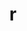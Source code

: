 ---
title: "r"
layout: cache
categories: [package, develop]
meta: {"compilers": ["gcc@=11.4.0", "gcc@=7.5.0", "oneapi@=2024.2.1"], "num_specs": 27, "num_specs_by_stack": {"build_systems": 6, "e4s": 7, "e4s-oneapi": 7, "hep": 7, "root": 27}, "oss": ["ubuntu18.04", "ubuntu22.04"], "platforms": ["linux"], "stacks": ["build_systems", "e4s", "e4s-oneapi", "hep", "root"], "targets": ["x86_64_v3"], "versions": ["4.4.2"]}
spec_details: [{"compiler": "gcc@=11.4.0", "hash": "2uy5mksz42zd4e3q5xzln7xeaj5iivi7", "os": "ubuntu22.04", "platform": "linux", "size": "-", "stacks": ["e4s", "root"], "target": "x86_64_v3", "variants": ["~X", "build_system=autotools", "~memory_profiling", "patches=abc572d", "~rmath"], "versions": ["4.4.2"]}, {"compiler": "gcc@=11.4.0", "hash": "5ar7dhmebjqxhurqvkz2lgffilw7p2zd", "os": "ubuntu22.04", "platform": "linux", "size": "-", "stacks": ["hep", "root"], "target": "x86_64_v3", "variants": ["~X", "build_system=autotools", "~memory_profiling", "patches=abc572d", "~rmath"], "versions": ["4.4.2"]}, {"compiler": "gcc@=11.4.0", "hash": "5g6cwklad4iqh64g4ozi6nsfkgogkyaf", "os": "ubuntu22.04", "platform": "linux", "size": "-", "stacks": ["e4s", "root"], "target": "x86_64_v3", "variants": ["~X", "build_system=autotools", "~memory_profiling", "patches=abc572d", "~rmath"], "versions": ["4.4.2"]}, {"compiler": "oneapi@=2024.2.1", "hash": "5naauu3ozfswaxbskca6b3c3xyeiua6j", "os": "ubuntu22.04", "platform": "linux", "size": "-", "stacks": ["e4s-oneapi", "root"], "target": "x86_64_v3", "variants": ["~X", "build_system=autotools", "~memory_profiling", "patches=abc572d", "~rmath"], "versions": ["4.4.2"]}, {"compiler": "oneapi@=2024.2.1", "hash": "6kfhr27iib6yiv6xfqvlhawovu7usifw", "os": "ubuntu22.04", "platform": "linux", "size": "-", "stacks": ["e4s-oneapi", "root"], "target": "x86_64_v3", "variants": ["~X", "build_system=autotools", "~memory_profiling", "patches=abc572d", "~rmath"], "versions": ["4.4.2"]}, {"compiler": "oneapi@=2024.2.1", "hash": "6tm4pctytt3rvpnn3sn3zaru7vsgcoch", "os": "ubuntu22.04", "platform": "linux", "size": "-", "stacks": ["e4s-oneapi", "root"], "target": "x86_64_v3", "variants": ["~X", "build_system=autotools", "~memory_profiling", "patches=abc572d", "~rmath"], "versions": ["4.4.2"]}, {"compiler": "oneapi@=2024.2.1", "hash": "7evjstfxt3wsvvrpwerzhkrgtlhgrexj", "os": "ubuntu22.04", "platform": "linux", "size": "-", "stacks": ["e4s-oneapi", "root"], "target": "x86_64_v3", "variants": ["~X", "build_system=autotools", "~memory_profiling", "patches=abc572d", "~rmath"], "versions": ["4.4.2"]}, {"compiler": "gcc@=7.5.0", "hash": "7lzcpegdk4u55kbtlkocsi2gohjhvlsh", "os": "ubuntu18.04", "platform": "linux", "size": "-", "stacks": ["build_systems", "root"], "target": "x86_64_v3", "variants": ["~X", "build_system=autotools", "~memory_profiling", "patches=abc572d", "~rmath"], "versions": ["4.4.2"]}, {"compiler": "gcc@=11.4.0", "hash": "7nwawqhuskkxaqputjwf2mbggi74psdz", "os": "ubuntu22.04", "platform": "linux", "size": "-", "stacks": ["e4s", "root"], "target": "x86_64_v3", "variants": ["~X", "build_system=autotools", "~memory_profiling", "patches=abc572d", "~rmath"], "versions": ["4.4.2"]}, {"compiler": "gcc@=11.4.0", "hash": "7uzacpqhigwmoxpco346qovahol2so7l", "os": "ubuntu22.04", "platform": "linux", "size": "-", "stacks": ["hep", "root"], "target": "x86_64_v3", "variants": ["~X", "build_system=autotools", "~memory_profiling", "patches=abc572d", "~rmath"], "versions": ["4.4.2"]}, {"compiler": "gcc@=7.5.0", "hash": "aomhuon6laayj342ig2lqvddmweaxg4u", "os": "ubuntu18.04", "platform": "linux", "size": "-", "stacks": ["build_systems", "root"], "target": "x86_64_v3", "variants": ["~X", "build_system=autotools", "~memory_profiling", "patches=abc572d", "~rmath"], "versions": ["4.4.2"]}, {"compiler": "gcc@=11.4.0", "hash": "bmlgdituww3x6oji3gf2u5ty56pxubav", "os": "ubuntu22.04", "platform": "linux", "size": "-", "stacks": ["hep", "root"], "target": "x86_64_v3", "variants": ["~X", "build_system=autotools", "~memory_profiling", "patches=abc572d", "~rmath"], "versions": ["4.4.2"]}, {"compiler": "gcc@=7.5.0", "hash": "ceuleadkxuqh3q7bo2wnkx2ceye5nz74", "os": "ubuntu18.04", "platform": "linux", "size": "-", "stacks": ["build_systems", "root"], "target": "x86_64_v3", "variants": ["~X", "build_system=autotools", "~memory_profiling", "patches=abc572d", "~rmath"], "versions": ["4.4.2"]}, {"compiler": "gcc@=7.5.0", "hash": "deqtdd7eqk274ikzlroqgagjlwryekkf", "os": "ubuntu18.04", "platform": "linux", "size": "-", "stacks": ["build_systems", "root"], "target": "x86_64_v3", "variants": ["~X", "build_system=autotools", "~memory_profiling", "patches=abc572d", "~rmath"], "versions": ["4.4.2"]}, {"compiler": "oneapi@=2024.2.1", "hash": "esuc3ymsnvpkd2j6zozw5476e6uz3k3k", "os": "ubuntu22.04", "platform": "linux", "size": "-", "stacks": ["e4s-oneapi", "root"], "target": "x86_64_v3", "variants": ["~X", "build_system=autotools", "~memory_profiling", "patches=abc572d", "~rmath"], "versions": ["4.4.2"]}, {"compiler": "gcc@=11.4.0", "hash": "f5e3i3fgqxcxatwbsffovymrju2ekqsf", "os": "ubuntu22.04", "platform": "linux", "size": "-", "stacks": ["hep", "root"], "target": "x86_64_v3", "variants": ["~X", "build_system=autotools", "~memory_profiling", "patches=abc572d", "~rmath"], "versions": ["4.4.2"]}, {"compiler": "gcc@=11.4.0", "hash": "fdtqgpf5zvry2rglydcfejetpzumuhfr", "os": "ubuntu22.04", "platform": "linux", "size": "-", "stacks": ["hep", "root"], "target": "x86_64_v3", "variants": ["~X", "build_system=autotools", "~memory_profiling", "patches=abc572d", "~rmath"], "versions": ["4.4.2"]}, {"compiler": "gcc@=11.4.0", "hash": "hgzcsg4stbgrz7all74dn4fpjid3najl", "os": "ubuntu22.04", "platform": "linux", "size": "-", "stacks": ["e4s", "root"], "target": "x86_64_v3", "variants": ["~X", "build_system=autotools", "~memory_profiling", "patches=abc572d", "~rmath"], "versions": ["4.4.2"]}, {"compiler": "gcc@=11.4.0", "hash": "jik6nqff5ub63h5huzeiskypkn5dnrfa", "os": "ubuntu22.04", "platform": "linux", "size": "-", "stacks": ["hep", "root"], "target": "x86_64_v3", "variants": ["~X", "build_system=autotools", "~memory_profiling", "patches=abc572d", "~rmath"], "versions": ["4.4.2"]}, {"compiler": "gcc@=11.4.0", "hash": "m2xwqbw3bgdypz4hljrlrrzjchqisn6f", "os": "ubuntu22.04", "platform": "linux", "size": "-", "stacks": ["e4s", "root"], "target": "x86_64_v3", "variants": ["~X", "build_system=autotools", "~memory_profiling", "patches=abc572d", "~rmath"], "versions": ["4.4.2"]}, {"compiler": "gcc@=11.4.0", "hash": "ozqeg25ilfbmccjm3dho6uctyabzqmou", "os": "ubuntu22.04", "platform": "linux", "size": "-", "stacks": ["e4s", "root"], "target": "x86_64_v3", "variants": ["~X", "build_system=autotools", "~memory_profiling", "patches=abc572d", "~rmath"], "versions": ["4.4.2"]}, {"compiler": "gcc@=11.4.0", "hash": "qu3g6kuhpbeblckzhw7xeptgabb27aoi", "os": "ubuntu22.04", "platform": "linux", "size": "-", "stacks": ["e4s", "root"], "target": "x86_64_v3", "variants": ["~X", "build_system=autotools", "~memory_profiling", "patches=abc572d", "~rmath"], "versions": ["4.4.2"]}, {"compiler": "gcc@=7.5.0", "hash": "rfyzwqa7mejnjkts7xtxaydy3iebeuca", "os": "ubuntu18.04", "platform": "linux", "size": "-", "stacks": ["build_systems", "root"], "target": "x86_64_v3", "variants": ["~X", "build_system=autotools", "~memory_profiling", "patches=abc572d", "~rmath"], "versions": ["4.4.2"]}, {"compiler": "gcc@=7.5.0", "hash": "trxj3pfj4vq3exj64w7ghbtg3sxudr64", "os": "ubuntu18.04", "platform": "linux", "size": "-", "stacks": ["build_systems", "root"], "target": "x86_64_v3", "variants": ["~X", "build_system=autotools", "~memory_profiling", "patches=abc572d", "~rmath"], "versions": ["4.4.2"]}, {"compiler": "gcc@=11.4.0", "hash": "u7tn5ebwjxokqx2hobhnvne6xd2wt5wb", "os": "ubuntu22.04", "platform": "linux", "size": "-", "stacks": ["hep", "root"], "target": "x86_64_v3", "variants": ["~X", "build_system=autotools", "~memory_profiling", "patches=abc572d", "~rmath"], "versions": ["4.4.2"]}, {"compiler": "oneapi@=2024.2.1", "hash": "v3xmhqojnn5mcpjy574ezawz7u4le4yw", "os": "ubuntu22.04", "platform": "linux", "size": "-", "stacks": ["e4s-oneapi", "root"], "target": "x86_64_v3", "variants": ["~X", "build_system=autotools", "~memory_profiling", "patches=abc572d", "~rmath"], "versions": ["4.4.2"]}, {"compiler": "oneapi@=2024.2.1", "hash": "wmt7i3f7lrsq25xx3bkrjeutjra2wtiz", "os": "ubuntu22.04", "platform": "linux", "size": "-", "stacks": ["e4s-oneapi", "root"], "target": "x86_64_v3", "variants": ["~X", "build_system=autotools", "~memory_profiling", "patches=abc572d", "~rmath"], "versions": ["4.4.2"]}]
---